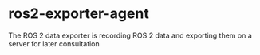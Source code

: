 # ros2-exporter-agent
The ROS 2 data exporter is recording ROS 2 data and exporting them on a server for later consultation
